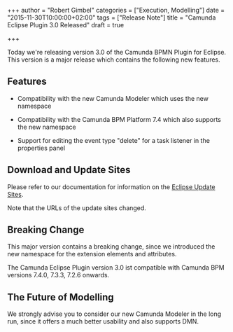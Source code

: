 +++
author = "Robert Gimbel"
categories = ["Execution, Modelling"]
date = "2015-11-30T10:00:00+02:00"
tags = ["Release Note"]
title = "Camunda Eclipse Plugin 3.0 Released"
draft = true

+++


Today we're releasing version 3.0 of the Camunda BPMN Plugin for Eclipse. This version is a major release which contains the following new features.
<!--more-->
## Features

* Compatibility with the new Camunda Modeler which uses the new <camunda> namespace

* Compatibility with the Camunda BPM Platform 7.4 which also supports the new <camunda> namespace

* Support for editing the event type "delete" for a task listener in the properties panel 

## Download and Update Sites

Please refer to our documentation for information on the [Eclipse Update Sites](https://docs.camunda.org/manual/7.4/modeler/eclipse-plugin/update-sites/).

Note that the URLs of the update sites changed. 

## Breaking Change

This major version contains a breaking change, since we introduced the new <camunda> namespace for the extension elements and attributes. 

The Camunda Eclipse Plugin version 3.0 ist compatible with Camunda BPM versions 7.4.0, 7.3.3, 7.2.6 onwards. 

## The Future of Modelling

We strongly advise you to consider our new Camunda Modeler in the long run, since it offers a much better usability and also supports DMN. 